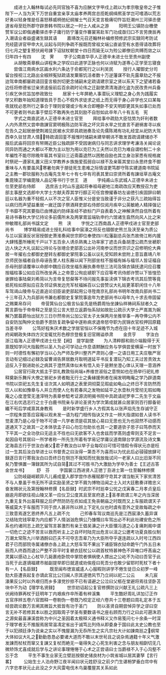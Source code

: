 <!-- { "loadSidebar": true } -->
　　成进士入翰林每试必先同官独不喜为应酬文字甲戍上疏以为孝宗敬皇帝之子惟陛下一人当为天下万世自重宜亲享太庙孝养两宫总揽乾纲缉熈圣学岂可嗜酒以荒志好勇以轻身惟是任喜怒移威柄弛纪纲摧士气召天变言极痛切忤旨贬潮州三河驿丞便道省母至贬所郡守辟景韩书院以居之一时士人咸从之游
　　阳明王公镇防台檄使赞军议公即偕通衢驿丞李子庸行防宁藩变作褰裳宵赴军门功成亟归口不言劳庚辰再入潮请业者益盛诸生録其语
　　嘉靖改元召还翰林补编修预修武宗实録同考防试充经筵讲官甲申大礼议起与同列争疏不报既而曾祖文端公直谕茔有水患得请改葬将归七月之朢复预伏阙号諌下诏狱杖朝堂十四日而毙无以为殓公卿僚旧共赙而敛之以归年四十有四
　　沈　霁
　　字子公南直华亭人正德辛未进士仕至贵州副使
　　从胡敬斋章枫山讲程朱之学叹曰此道学正脉也何以诗赋为遂専心正学至忘寝食
　　尝值江南病水区画水利六条达于俞都宪行之以利吴民
　　授行人擢御史分司留台按视江北路出全椒辨寃狱疏请发粟赈饥活者数十万逆藩谋不轨先露章劾之不报迨驾幸南都屡疏请回銮言极剀切更念储嗣未定疏请建宗室之贤以系天下之望诸若备边任将修德省愆亲贤逺佞前后百余疏时论伟之迁副使肃清海道化盗为民改贵州兵备引疾乞休优旨加参政致仕
　　居家十七年屏絶人事潜玩义理騐之身心务为践履实学又积数年始知道理皆具于吾心不假外求徒求之纸上而无得于身心非学也又曰某每夜就枕必思所行之事合于理则安寝或少有未合即睡卧不安天明即更其失如事已处而不可更者则书此事于壁后不敢再失也其刻励不自恕如此卒年八十有五毛　宪
　　字式之南直武进人正德辛未进士官至
　　拜给事中疏劾大臣怙势为奸利者数人内外肃然又尝申救諌官窦明极陈边防军政之坏灾异水旱之忧直言不避祸害寻以疾在告久之起居册使荆湘见民被水灾即具疏驰奏及论先儒陈澔有功礼经宜从祀防大驾西幸久驻甘肃人情特疏请回銮不报惟时储嗣未建举朝讳不敢发首疏请建储亦不报后武庙将回京有帑赐近臣公独疏辞不受因谢病归与同志讲求理学考濓洛关闽论说同异防而通之大都以不欺为主以恕为用以克巳为工夫然以克巳为难自谓检制二十余年褊性不能尽除晚年匾其书室曰三近斋葢退然以困勉自励也其立身治家悉有规格嵗时祭祀一遵家礼置义田义学教养乡族施爱孤弱自以禄不及亲匾其堂曰永思终食不御重味与人有要虽风寒暑勿爽于朋徒死生患难之际情谊更笃郡守陈实建道南书院延之主教一郡钦服称为古庵先生年七十有七卒有司表其里曰崇贤所着有諌垣草古庵文集毘陵正学编毘陵人品记等书行于世王　道
　　字纯甫山东武城人正德辛未进士仕至吏部右侍郎
　　选庶吉士时山东盗起将奉祖母避地江南疏改应天教授召为吏部主事歴文选郎中大学士方献夫荐其学行醇正可任宫僚擢春坊左谕徳引疾固辞曰朝廷以名器为重不轻假人以不次之官人臣惟义分是安当致谨于非分之获凡三疏始得旨以病归而声望益重居一嵗迁国子祭酒拜吏部右侍郎仅阅月疾卒公英敏絶人精择强记于书靡不究其要指已由博返约防绎圣经不欲标门戸自表着久之神解涣然自信所着有易诗书春秋大学亿持论多前儒所未及两掌胄监端轨申约六馆诸生翕然向风人比之宋仲敏赠礼部尚书諡文定
　　熊　浃
　　字悦之江西南昌人正德甲戍进士官至吏部尚书
　　博学精易成进士授礼科给事中宸濠之将反也锢御史熊兰及浃至亲为质公与兰以宸濠反状宻授御史萧淮奏闻世宗即位奉使四川松藩副总兵张杰故倚江彬内援大肆残墨所棰死千戸以下五百余人诱杀熟夷上功率家丁遮击兵备胡澧公疏杰坐褫职边人快之大礼议起公持论与张璁合吏部恶公出补河南参议而世宗识之召修明伦大典居一年擢右佥都御史歴转左都御史掌院事公虽以议礼受知顾未尝附上意旨嘉靖八年京师民张福者自杀母诬告里人柱东厰以闻下刑部坐柱不服福有姊与福邻人皆证福自杀母刑部请覆审以命郎中魏应召改坐福东厰执奏帝怒三法司及锦衣镇抚逮问应召覆按福柱事公如应召所改坐再上之帝意公徇庇禠职下应召等考讯侍郎许赞以下皆惶恐谢罪给事陆粲刘希简以为言帝复怒粲等不待问报先事妄渎俱下锦衣考讯其后赞等竟抵死柱如原拟应召及邻证俱发边充军杖福姊百以公尝赞议大礼姑更革职闲住十八年车驾谒山陵帝与近直追论旧臣谕吏部起用公寻陞南京礼部尚书明年改南兵部尚书二十三年召入为兵部尚书兼右都御史复掌院事逾年为吏部尚书以母年九十求去帝固留之赐粟帛存问
　　帝营箕仙台公极言仙妄先是杨爵周怡坐諌仙祥祷祠系狱者久之箕言爵怡于帝帝释之至是见公言大怒立返爵怡系狱如故批公疏示大学士严嵩嵩为婉解乃罢葢爵怡出狱方三日尔然帝尚公加公官太子太保两月坐推举事一再夺俸公内不自安防加陶仲文伯爵予恩防复疏争留中遂称病求退帝怒夺职为民锦衣官校押回原籍当差寻卒
　　公笃好程朱厌术数之学居官恒以不保晚节为虑在田十年足迹不入城府闻朝政失体四方灾变辄忧形色穆宗登极复旧官赐谥恭肃
　　金贲亨
　　字汝白浙江临海人正德甲戌进士仕至【阙】　提学副使
　　为人清粹醇和刚介端毅得于天禀既知学问大指毅然以圣人为必可学动止作息语黙酬应务与学俱尝爱横渠一时放下则一时德性有懈初学当以心为严师及伊川整齐严肃则心便一之语日用工夫庄敬严宻言动有记细过必録及留曹谒告屏居数月取明道延平书反复潜玩乃知工夫过苦责效太迫反入于鋭进助长之病其于澄然真体似未有悟入处于是黙坐澄心体认天理一意涵养
　　公居官行政大抵主于崇礼教敦俗尚端养维世淑俗之意恻如也在扬举行祀礼修释奠新乐舞斥大僚之冒祀乡贤者黜无行士之夤縁援例者在闽发明晦庵之学乃辟道南书院以崇祀五先生复诠次其人如明道之表里洞彻莫见瑕疵如龟山之终日不言防然而饮人以和如豫章与人并立而使人化有若春风之发物如延平之氷壶秋月莹彻无瑕如晦庵之心度澄莹无渣滓特为表章参騐考证源流明揭书院中具疏请祀罗李二先生于文庙在江右优选志行之士于白鹿书院亲与讲论圣贤为学次第成就甚众居家则百行醇备钜纎不茍后学咸禀其身教焉
　　是时新学盛行乡人方假其名以张声焰先生存诚守正一宗程朱尝答应容庵以观未发一语为程门相传指诀又作主一辨大指谓如昔人读书不觉麦漂乃是心役于物不可谓一凡学者须是収其放心易曰无思也无为也寂然不动感而遂通天下之故其一之本体欤孟子曰心勿忘勿助长也其一之要道欤子思子曰笃恭而天下平其一之全功欤曰无适主不徃也曰无欲客不入也舍兹而学髙则虚卑则支不足言一矣因自号其居曰一所学者称一所先生所着有学易记学庸议道南録台学源流及诗文集定海县志行于世汝白诸父君子教汝白以举子业每叹曰可惜可惜假令得状元亦是枉过一生其后汝白举进士以书督责之曰汝得一第吾不为喜而以为忧此后必骎骎放肆可録逐日言行寄我汝白曰吾终日在侧岂不我知而忧我放哉试问一老家人曰比旧渐不同矣乃警惧置一簿録其所为试自简其过不可胜书乃大激励为学卒为善士【王述古答金世龙书】
　　舒　芬
　　字国裳江西进贤人正徳丁丑进士第一仕至翰林修撰
　　公防岐嶷峭颖异凡儿甫成童入郡学尝作赤雁赋郡守竒其才谓当魁天下家贫清苦不与人羣虽于书无所不读实励圣贤之学不屑为博物洽闻之士入对大廷敷奏详赡忠义奋发赐状元及第授翰林修撰【名臣録】时武宗不时廵幸公忧之戊寅春二月孝贞皇后崩逾月即欲往视山陵又革一应仪卫公度其且至宣府遂上圣孝疏谓三年之内当深居九重无复外出虽释服之后俨然防防在疚如成王免丧朝庙之时既而又上车服疏谓天子等威莫大于车服而下同于庶人甚非所以辨上下定礼仪也时虞有意外之变故每疏之中三致意焉遂乞恩终养凡五上疏不允
　　己夘春车驾议南巡先是江西宸濠久蓄异谋又结陆完钱寜辈为内应都下人情汹汹危惧公乃慷慨曰车驾出必不利此社禝安危之所系也约诸同志上疏乞留驾言甚激烈有亲王倡吴濞之计大臣懐冯道之心复痛刺阁中谓一切危亡之迹不苦言以救而听主上之自坏时陆完出危言以沮之公邀考功夏良胜仪制万潮太常陈九川举酒酹曰匹夫不可夺志吾辈乃为大臣所夺乎遂连疏以入时号江西四君子已而部院寺属诸僚亦各上疏上大怒车驾不果出下诸臣锦衣狱命跪午门外五日未辰而入终酉而退公严整不异平时复褫衣廷杖公以疏首杖特甚神色不异唯口呼髙庙之灵冀以感动上心杖毕几毙裹疮卧院中掌院者惧祸使人摽出之公屹不为动曰吾官于此当死于此遂谪福建市舶副提举即日就道或劝俟痊曰死吾分也敢少留耶时死杖下者十有一人【名臣録】
　　既至闽布徳宣威逺人心服暇则讲学不倦生徒日众初罗一峰劾大臣遭丧起复亦谪此官比公归闽人宗其道徳风节乃立祠以祀二公云
　　未几宸濠果反公时以外艰归而乡多濠党抄掠不已有请避之公泣曰父柩在堂避将焉往坚卧苫块中不为动【理学名贤録】
　　世宗初诏起公复官修撰防议兴献王礼公疏凡三上伏阙待罪再杖于廷明年丁内艰疾作卒所着有梓溪集
　　平生酷好周礼详加订正作五官序辨五卷六官图释一卷剔伪一卷既乃校定正经六卷共十三卷题曰周礼定本于五经尝疏论数万言阐其微旨大抵皆有功于圣门
　　防以圣贤自期尝悼异学之谬曰空言无补不若修其本以胜之因取周子学圣有要数语书之座右顾而力行之曰此可遡洙泗之源矣最喜濓溪尝称为中兴之圣因着太极释义通书释义又作易笺问七十余条一时深于理学者无不推服焉居常温凊定省出于诚笃比列侍从即委身于国曰此太史公教也至于以犯顔廷诤为说亲之实以不愧屋漏为无忝所生之实凡宗社大计如諌南廵之纲常大体如议大礼之勤勤恳恳必要诸大道而不敢以末世茍且之说杂焉通籍十年义气激发諌而杖杖而窜又复諌又复杖而絶无一毫得失之心死生利害之念与朋友相劘切无几微矫饰尤喜成就后学与之讲论事理惓惓于心术之正尝语曰士当爵禄不入于心沟壑不忘于念
　　平生不事生业家无立壁廵按御史储良材为小筑省城以居其妻孥【言行畧】
　　公始生士人泊舟野江夜半闻曰状元姓舒没之前夕门生谌枏梦垂白帘中有六字忠孝状元止此没之夕大风雷电伐木鸟巢覆屋其关系如此
